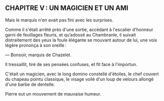 ## CHAPITRE V : UN MAGICIEN ET UN AMI

Mais le marquis n'en avait pas fini avec les surprises.

Comme il s'était arrêté près d'une sortie, accédant à l'escalier d'honneur
garni de feuillages fleuris, et qu’adossé au Chambranle, il suivait distraitement des yeux la foule élégante se mouvant autour de lui, une voix légère prononça à son oreille :

— Bonsoir, marquis de Chazelet.

Il tressaillit, tiré de ses pensées confuses, et fit face à l'importun.

C'était un magicien, avec le long domino constellé d'étoiles, le chef couvert du chapeau pointu classique, le visage voilé d'un loup de velours allongé d'une barbe de dentelle.

Pierre eut un mouvement de mauvaise humeur.
